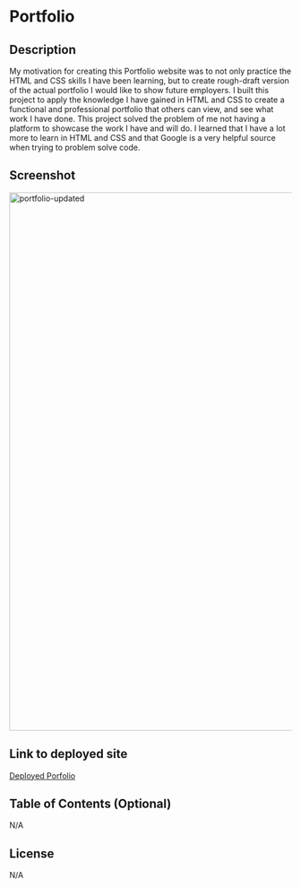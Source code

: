 # Portfolio

## Description

My motivation for creating this Portfolio website was to not only practice the HTML and CSS skills I have been learning, but to create rough-draft version of the actual portfolio I would like to show future employers.
I built this project to apply the knowledge I have gained in HTML and CSS to create a  functional and professional portfolio that others can view, and see what work I have done.
This project solved the problem of me not having a platform to showcase the work I have and will do.
I learned that I have a lot more to learn in HTML and CSS and that Google is a very helpful source when trying to problem solve code.

## Screenshot

<img width="960" alt="portfolio-updated" src="https://github.com/kathrynstack/Portfolio/assets/122328070/0bb14d03-2656-475a-925b-3cf4a66255cb">

## Link to deployed site

[Deployed Porfolio]([[https://kathrynstack.github.io/Portfolio/]](https://kathrynstack.github.io/Portfolio/))

## Table of Contents (Optional)

N/A


## License

N/A




